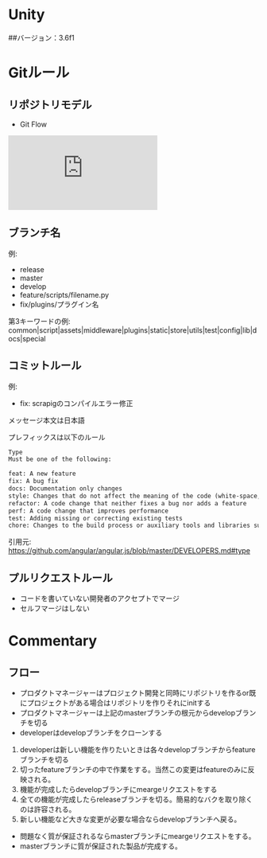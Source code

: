 # Unity

##バージョン：3.6f1

# Gitルール

## リポジトリモデル

- Git Flow

![Git Flow](https://datasift.github.io/gitflow/IntroducingGitFlow.html)

## ブランチ名

例:

- release
- master
- develop
- feature/scripts/filename.py
- fix/plugins/プラグイン名

第3キーワードの例: common|script|assets|middleware|plugins|static|store|utils|test|config|lib|docs|special

## コミットルール

例:

- fix: scrapigのコンパイルエラー修正

メッセージ本文は日本語

プレフィックスは以下のルール

```txt
Type
Must be one of the following:

feat: A new feature
fix: A bug fix
docs: Documentation only changes
style: Changes that do not affect the meaning of the code (white-space, formatting, missing semi-colons, etc)
refactor: A code change that neither fixes a bug nor adds a feature
perf: A code change that improves performance
test: Adding missing or correcting existing tests
chore: Changes to the build process or auxiliary tools and libraries such as documentation generation
```

引用元: https://github.com/angular/angular.js/blob/master/DEVELOPERS.md#type

## プルリクエストルール

- コードを書いていない開発者のアクセプトでマージ
- セルフマージはしない

# Commentary

## フロー
- プロダクトマネージャーはプロジェクト開発と同時にリポジトリを作るor既にプロジェクトがある場合はリポジトリを作りそれにinitする
- プロダクトマネージャーは上記のmasterブランチの根元からdevelopブランチを切る
- developerはdevelopブランチをクローンする
1. developerは新しい機能を作りたいときは各々developブランチからfeatureブランチを切る
2. 切ったfeatureブランチの中で作業をする。当然この変更はfeatureのみに反映される。
3. 機能が完成したらdevelopブランチにmeargeリクエストをする
4. 全ての機能が完成したらreleaseブランチを切る。簡易的なバクを取り除くのは許容される。
5. 新しい機能など大きな変更が必要な場合ならdevelopブランチへ戻る。
- 問題なく質が保証されるならmasterブランチにmeargeリクエストをする。
- masterブランチに質が保証された製品が完成する。
